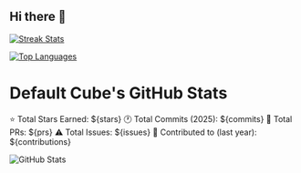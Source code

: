 ## Hi there 👋

<!--
![GitHub Activity](https://github-readme-streak-stats.herokuapp.com/?user=IsaacNjoroge2024&theme=dark)
-->

[![Streak Stats](https://github-readme-streak-stats.herokuapp.com/?user=IsaacNjoroge2024&theme=dark&hide_border=true)](https://github.com/IsaacNjoroge2024)

[![Top Languages](https://github-readme-stats.vercel.app/api/top-langs/?username=IsaacNjoroge2024&layout=compact&theme=dark&hide_border=true)](https://github.com/IsaacNjoroge2024)

# Default Cube's GitHub Stats

⭐ Total Stars Earned: ${stars}
🕐 Total Commits (2025): ${commits}
🔄 Total PRs: ${prs} 
⚠️ Total Issues: ${issues}
📱 Contributed to (last year): ${contributions}

<!--
[![Grade](https://github-readme-stats.vercel.app/api?username=IsaacNjoroge2024&show_icons=true&theme=dark&hide_border=true&custom_title=Cube%27s%20GitHub%20Stats)](https://github.com/IsaacNjoroge2024)
-->

![GitHub Stats](https://github-readme-stats.vercel.app/api?username=IsaacNjoroge2024&show_icons=true&theme=dark)

<!--
**IsaacNjoroge2024/IsaacNjoroge2024** is a ✨ _special_ ✨ repository because its `README.md` (this file) appears on your GitHub profile.

Here are some ideas to get you started:

- 🔭 I’m currently working on ...
- 🌱 I’m currently learning ...
- 👯 I’m looking to collaborate on ...
- 🤔 I’m looking for help with ...
- 💬 Ask me about ...
- 📫 How to reach me: ...
- 😄 Pronouns: ...
- ⚡ Fun fact: ...
-->
